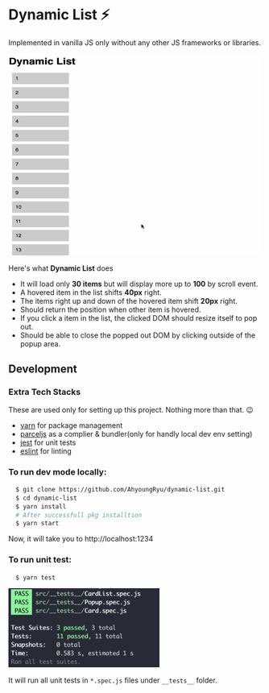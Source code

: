 # Dynamic List ⚡️

Implemented in vanilla JS only without any other JS frameworks or libraries.

<img src="./images/record.gif" width="500px" height="400px" />

Here's what **Dynamic List** does

- It will load only **30 items** but will display more up to **100** by scroll event.
- A hovered item in the list shifts **40px** right.
- The items right up and down of the hovered item shift **20px** right.
- Should return the position when other item is hovered.
- If you click a item in the list, the clicked DOM should resize itself to pop out.
- Should be able to close the popped out DOM by clicking outside of the popup area.

## Development

### Extra Tech Stacks

These are used only for setting up this project. Nothing more than that. 😉

- [yarn](https://yarnpkg.com/) for package management
- [parceljs](https://parceljs.org/) as a complier & bundler(only for handly local dev env setting)
- [jest](https://jestjs.io/) for unit tests
- [eslint](http://eslint.org/) for linting

### To run dev mode locally:

```bash
  $ git clone https://github.com/AhyoungRyu/dynamic-list.git
  $ cd dynamic-list
  $ yarn install
  # After successfull pkg installtion
  $ yarn start
```

Now, it will take you to http://localhost:1234

### To run unit test:

```bash
  $ yarn test
```

<img src="./images/test-result.png" width="300px" />

It will run all unit tests in `*.spec.js` files under `__tests__` folder.
